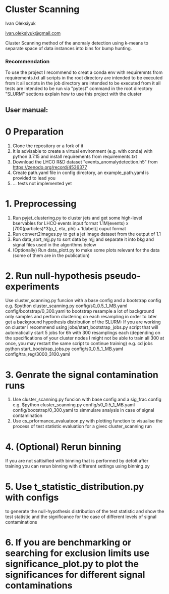 # Cluster Scanning

Ivan Oleksiyuk

ivan.oleksiyuk@gmail.com

Cluster Scanning method of the anomaly detection using k-means to separate space of data instances into bins for bump hunting.

### Recommendation
To use the project I recommend to creat a conda env with requiremnts from requirements.txt
all scripts in the root directory are intended to be executed from it 
all scripts in the job directory are intended to be executed from it
all tests are intended to be run via "pytest" command in the root directory
"SLURM" sections explain how to use this project with the cluster

## User manual:
# 0 Preparation
1. Clone the repository or a fork of it
2. It is advisable to create a virtual environment (e.g. with conda) with python 3.7.15 and install requirements from requirements.txt
3. Download the LHCO R&D dataset "events_anomalydetection.h5" from https://zenodo.org/record/4536377
4. Create path.yaml file in config directory, an example_path.yaml is provided to lead you
5. ... tests not implemented yet
# 1. Preprocessing 
1. Run pyjet_clustering.py 
		to cluster jets and get some high-level bservables for LHCO events 
		input format 1.1M(events) x [700(particles)*3(p_t, eta, phi) + 1(label)] 
		ouput format 
2.	Run convert2images.py 
		to get a jet image dataset from the output of 1.1
3. Run data_sort_mjj.py 
		to sort data by mjj and separate it into bkg and signal files used in the algorithms below 
4. (Optionally) Run data_plott.py 
		to make some plots relevant for the data (some of them are in the publication)
# 2. Run null-hypothesis pseudo-experiments
Use cluster_scanning.py funcion with a base config and a bootstrap config 
e.g. $python cluster_scanning.py config/s0_0.5_1_MB.yaml config/bootstrap/0_300.yaml
to bootstrap resample a lot of background only samples and perform clustering on each resampling in order to later get a background hypothesis distribution of the 
SLURM: If you are working on cluster I recommend using jobs/start_bootstrap_jobs.py script that will automatically start 5 jobs for 6h with 300 resamplings each (depending on the specifications of your cluster nodes I might not be able to train all 300 at once, you may restart the same script to continue training) e.g.
cd jobs
python start_bootstrap_jobs.py config/s0_0.5_1_MB.yaml config/tra_reg/3000_3100.yaml
# 3. Genrate the signal contamination runs
1.	Use cluster_scanning.py funcion with base config and a sig_frac config 
	e.g. $python cluster_scanning.py config/s0_0.5_1_MB.yaml config/bootstrap/0_300.yaml
	to simmulare analysis in case of signal contamination
2.	Use cs_prformance_evaluateon.py with plotting function to visualise the process of test statistic evaluation for a givec cluster_scanning run
# 4. (Optional) Rerun binning
If you are not sattisified with binning that is performed by defolt after training you can rerun binning with different settings using binning.py
# 5. 	Use t_statistic_distribution.py with configs 
to generate the null-hypothesis distribution of the test statistic and show the test statistic and the significance for the case of different levels of signal contaminations
# 6. If you are benchmarking or searching for exclusion limits use significance_plot.py to plot the significances for different signal contaminations